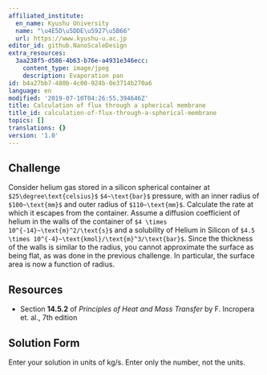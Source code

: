 ```yaml
---
affiliated_institute:
  en_name: Kyushu University
  name: "\u4E5D\u5DDE\u5927\u5B66"
  url: https://www.kyushu-u.ac.jp
editor_id: github.NanoScaleDesign
extra_resources:
  3aa238f5-d586-4b63-b76e-a4931e346ecc:
    content_type: image/jpeg
    description: Evaporation pan
id: b4a27bb7-480b-4c00-924b-0e3714b270a6
language: en
modified: '2019-07-10T04:26:55.394646Z'
title: Calculation of flux through a spherical membrane
title_id: calculation-of-flux-through-a-spherical-membrane
topics: []
translations: {}
version: '1.0'
---
```


## Challenge
Consider helium gas stored in a silicon spherical container at `$25\degree\text{celsius}$` `$4~\text{bar}$` pressure, with an inner radius of `$100~\text{mm}$` and outer radius of `$110~\text{mm}$`. Calculate the rate at which it escapes from the container. Assume a diffusion coefficient of helium in the walls of the container of `$4 \times 10^{-14}~\text{m}^2/\text{s}$` and a solubility of Helium in Silicon of `$4.5 \times 10^{-4}~\text{kmol}/\text{m}^3/\text{bar}$`. Since the thickness of the walls is similar to the radius, you cannot approximate the surface as being flat, as was done in the previous challenge. In particular, the surface area is now a function of radius.


## Resources

- Section **14.5.2** of *Principles of Heat and Mass Transfer* by F. Incropera et. al., 7th edition


## Solution Form
Enter your solution in units of kg/s.
Enter only the number, not the units.
